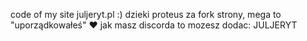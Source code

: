 code of my site juljeryt.pl :)
dzieki proteus za fork strony, mega to "uporządkowałeś" ❤️ jak masz discorda to mozesz dodac: JULJERYT
